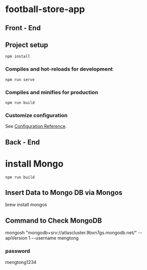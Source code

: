 # football-store-app

## Front - End

## Project setup
```
npm install
```

### Compiles and hot-reloads for development
```
npm run serve
```

### Compiles and minifies for production
```
npm run build
```

### Customize configuration
See [Configuration Reference](https://cli.vuejs.org/config/).

## Back - End

# install Mongo

```
npm run build
```


## Insert Data to Mongo DB via Mongos

brew install mongos

## Command to Check MongoDB 

mongosh "mongodb+srv://atlascluster.9bxn7gs.mongodb.net/" --apiVersion 1 --username mengtong

### password
mengtong1234


